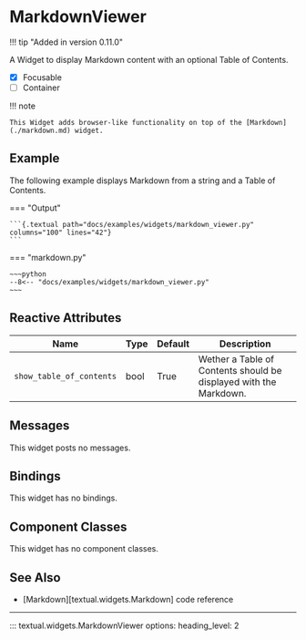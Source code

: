 # MarkdownViewer

!!! tip "Added in version 0.11.0"

A Widget to display Markdown content with an optional Table of Contents.

- [x] Focusable
- [ ] Container

!!! note

    This Widget adds browser-like functionality on top of the [Markdown](./markdown.md) widget.


## Example

The following example displays Markdown from a string and a Table of Contents.

=== "Output"

    ```{.textual path="docs/examples/widgets/markdown_viewer.py" columns="100" lines="42"}
    ```

=== "markdown.py"

    ~~~python
    --8<-- "docs/examples/widgets/markdown_viewer.py"
    ~~~

## Reactive Attributes

| Name                     | Type | Default | Description                                                       |
| ------------------------ | ---- | ------- | ----------------------------------------------------------------- |
| `show_table_of_contents` | bool | True    | Wether a Table of Contents should be displayed with the Markdown. |

## Messages

This widget posts no messages.

## Bindings

This widget has no bindings.

## Component Classes

This widget has no component classes.

## See Also

* [Markdown][textual.widgets.Markdown] code reference



---


::: textual.widgets.MarkdownViewer
    options:
      heading_level: 2
